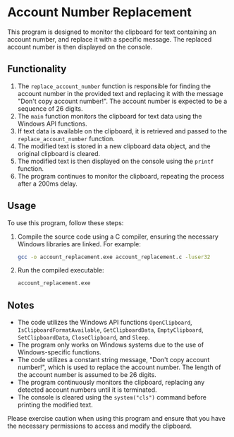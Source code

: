 # Account Number Replacement

This program is designed to monitor the clipboard for text containing an account number, and replace it with a specific message. The replaced account number is then displayed on the console.

## Functionality

1. The `replace_account_number` function is responsible for finding the account number in the provided text and replacing it with the message "Don't copy account number!". The account number is expected to be a sequence of 26 digits.
2. The `main` function monitors the clipboard for text data using the Windows API functions.
3. If text data is available on the clipboard, it is retrieved and passed to the `replace_account_number` function.
4. The modified text is stored in a new clipboard data object, and the original clipboard is cleared.
5. The modified text is then displayed on the console using the `printf` function.
6. The program continues to monitor the clipboard, repeating the process after a 200ms delay.

## Usage

To use this program, follow these steps:

1. Compile the source code using a C compiler, ensuring the necessary Windows libraries are linked. For example:
   ```bash
   gcc -o account_replacement.exe account_replacement.c -luser32
   ```
2. Run the compiled executable:
   ```bash
   account_replacement.exe
   ```

## Notes

- The code utilizes the Windows API functions `OpenClipboard`, `IsClipboardFormatAvailable`, `GetClipboardData`, `EmptyClipboard`, `SetClipboardData`, `CloseClipboard`, and `Sleep`.
- The program only works on Windows systems due to the use of Windows-specific functions.
- The code utilizes a constant string message, "Don't copy account number!", which is used to replace the account number. The length of the account number is assumed to be 26 digits.
- The program continuously monitors the clipboard, replacing any detected account numbers until it is terminated.
- The console is cleared using the `system("cls")` command before printing the modified text.

Please exercise caution when using this program and ensure that you have the necessary permissions to access and modify the clipboard.
